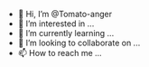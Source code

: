 - 👋 Hi, I’m @Tomato-anger
- 👀 I’m interested in ...
- 🌱 I’m currently learning ...
- 💞️ I’m looking to collaborate on ...
- 📫 How to reach me ...

<!---
Tomato-anger/Tomato-anger is a ✨ special ✨ repository because its `README.md` (this file) appears on your GitHub profile.
You can click the Preview link to take a look at your changes.
--->
